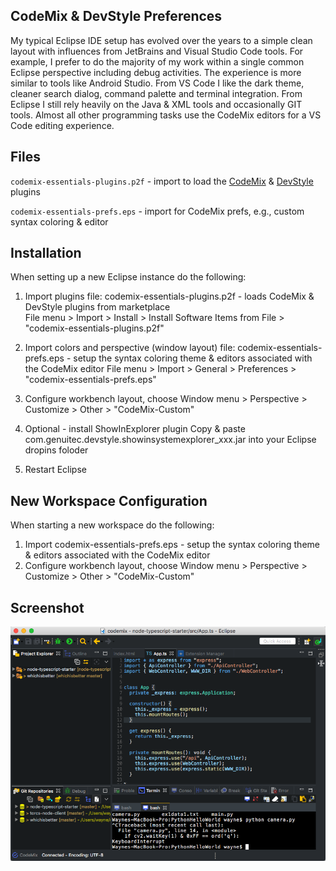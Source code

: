 ## CodeMix & DevStyle Preferences
My typical Eclipse IDE setup has evolved over the years to a simple clean 
layout with influences from JetBrains and Visual Studio Code tools. 
For example, I prefer to do the majority of my work within a single 
common Eclipse perspective including debug activities. The experience is 
more similar to tools like Android Studio. From VS Code I like the dark theme, 
cleaner search dialog, command palette and terminal integration. From Eclipse 
I still rely heavily on the Java & XML tools and occasionally GIT tools. Almost 
all other programming tasks use the CodeMix editors for a VS Code editing 
experience.

## Files

`codemix-essentials-plugins.p2f` - import to load the [CodeMix](https://marketplace.eclipse.org/content/codemix) & [DevStyle](https://marketplace.eclipse.org/content/darkest-dark-theme-devstyle) plugins

`codemix-essentials-prefs.eps` - import for CodeMix prefs, e.g., custom syntax coloring & editor 

## Installation
When setting up a new Eclipse instance do the following:
1. Import plugins file:  codemix-essentials-plugins.p2f - loads CodeMix & DevStyle plugins from marketplace  
   File menu > Import > Install > Install Software Items from File > "codemix-essentials-plugins.p2f"

2. Import colors and perspective (window layout) file: codemix-essentials-prefs.eps - setup the syntax coloring theme & editors associated with the CodeMix editor
   File menu > Import > General > Preferences > "codemix-essentials-prefs.eps"

3. Configure workbench layout, choose 
   Window menu > Perspective > Customize > Other > "CodeMix-Custom"

4. Optional - install ShowInExplorer plugin
   Copy & paste com.genuitec.devstyle.showinsystemexplorer_xxx.jar into your Eclipse dropins foloder

5. Restart Eclipse 

## New Workspace Configuration
When starting a new workspace do the following: 
1. Import codemix-essentials-prefs.eps - setup the syntax coloring theme & editors associated with the CodeMix editor
2. Configure workbench layout, choose 
   Window menu > Perspective > Customize > Other > "CodeMix-Custom"

## Screenshot 
![](https://raw.githubusercontent.com/wayneparrott/eclipse-configuration/master/docs/codemix-perspective.png) 
